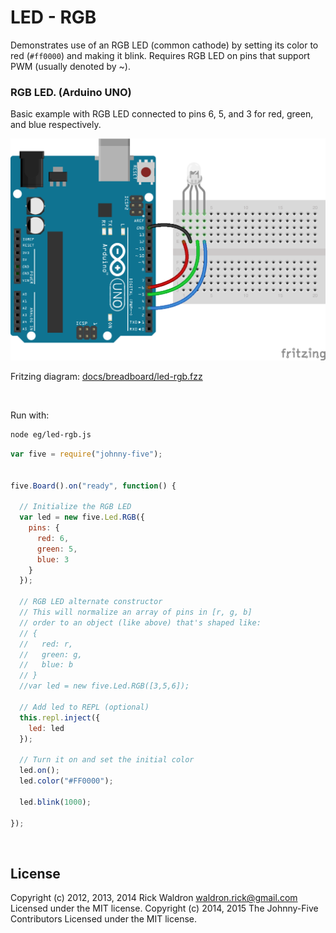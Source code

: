 <!--remove-start-->

# LED - RGB

<!--remove-end-->


Demonstrates use of an RGB LED (common cathode) by setting its color to red (`#ff0000`) and making it blink. Requires RGB LED on pins that support PWM (usually denoted by ~).





### RGB LED. (Arduino UNO)


Basic example with RGB LED connected to pins 6, 5, and 3 for red, green, and blue respectively.


![docs/breadboard/led-rgb.png](breadboard/led-rgb.png)<br>

Fritzing diagram: [docs/breadboard/led-rgb.fzz](breadboard/led-rgb.fzz)

&nbsp;




Run with:
```bash
node eg/led-rgb.js
```


```javascript
var five = require("johnny-five");


five.Board().on("ready", function() {

  // Initialize the RGB LED
  var led = new five.Led.RGB({
    pins: {
      red: 6,
      green: 5,
      blue: 3
    }
  });

  // RGB LED alternate constructor
  // This will normalize an array of pins in [r, g, b]
  // order to an object (like above) that's shaped like:
  // {
  //   red: r,
  //   green: g,
  //   blue: b
  // }
  //var led = new five.Led.RGB([3,5,6]);

  // Add led to REPL (optional)
  this.repl.inject({
    led: led
  });

  // Turn it on and set the initial color
  led.on();
  led.color("#FF0000");

  led.blink(1000);

});

```








&nbsp;

<!--remove-start-->

## License
Copyright (c) 2012, 2013, 2014 Rick Waldron <waldron.rick@gmail.com>
Licensed under the MIT license.
Copyright (c) 2014, 2015 The Johnny-Five Contributors
Licensed under the MIT license.

<!--remove-end-->
